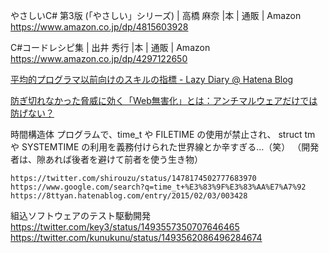 やさしいC# 第3版 (「やさしい」シリーズ) | 高橋 麻奈 |本 | 通販 | Amazon
https://www.amazon.co.jp/dp/4815603928

C#コードレシピ集 | 出井 秀行 |本 | 通販 | Amazon
https://www.amazon.co.jp/dp/4297122650


[平均的プログラマ以前向けのスキルの指標 - Lazy Diary @ Hatena Blog](https://satob.hatenablog.com/entry/2018/10/26/012245#fn-eb59eb33)

[防ぎ切れなかった脅威に効く「Web無害化」とは：アンチマルウェアだけでは防げない？](https://members.techtarget.itmedia.co.jp/tt/members/2203/01/news01.html)


時間構造体
	プログラムで、time_t や FILETIME の使用が禁止され、
	struct tm や SYSTEMTIME の利用を義務付けられた世界線とか辛すぎる…（笑）
	（開発者は、隙あれば後者を避けて前者を使う生き物）
	
	https://twitter.com/shirouzu/status/1478174502777683970
	https://www.google.com/search?q=time_t+%E3%83%9F%E3%83%AA%E7%A7%92
	https://8ttyan.hatenablog.com/entry/2015/02/03/003428

組込ソフトウェアのテスト駆動開発
	https://twitter.com/key3/status/1493557350707646465
	https://twitter.com/kunukunu/status/1493562086496284674


